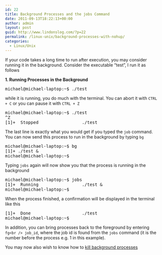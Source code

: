 ```yaml
---
id: 22
title: Background Processes and the jobs Command
date: 2011-09-13T18:22:13+00:00
author: admin
layout: post
guid: http://www.lindonslog.com/?p=22
permalink: /linux-unix/background-processes-with-nohup/
categories:
  - Linux/Unix
---
```

If your code takes a long time to run after execution, you may consider running it in the background. Consider the executable &#8220;test&#8221;, I run it as follows

**1. Running Processes in the Background**

<pre>michael@michael-laptop:~$ ./test</pre>

while it is running, you do much with the terminal. You can abort it with  `CTRL + C` or you can pause it with `CTRL + Z`

<pre>michael@michael-laptop:~$ ./test
^Z
[1]+  Stopped                 ./test
</pre>

The last line is exactly what you would get if you typed the `job` command. You can now send this process to run in the background by typing `bg`

<pre>michael@michael-laptop:~$ bg
[1]+ ./test &
michael@michael-laptop:~$ 
</pre>

Typing `jobs` again will now show you that the process is running in the background

<pre>michael@michael-laptop:~$ jobs
[1]+  Running                 ./test &
michael@michael-laptop:~$
</pre>

When the process finished, a confirmation will be displayed in the terminal like this

<pre>[1]+  Done                    ./test
michael@michael-laptop:~$ 
</pre>

In addition, you can bring processes back to the foreground by entering `fg<br />
job_id`, where the job id is found from the `jobs` command (it is the number before the process e.g. 1 in this example).

You may now also wish to know how to [kill background processes](http://www.lindonslog.com/2011/09/13/kill-killing-processes-and-the-top-command/)